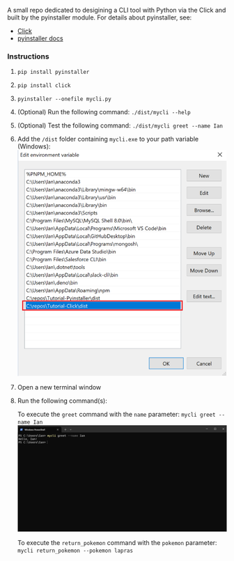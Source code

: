 A small repo dedicated to desigining a CLI tool with Python via the Click and built by the pyinstaller module.
For details about pyinstaller, see:

- [Click](https://click.palletsprojects.com/en/stable/)
- [pyinstaller docs](https://pyinstaller.org/en/stable/)

### Instructions
1. `pip install pyinstaller`
2. `pip install click`
2. `pyinstaller --onefile mycli.py`
3. (Optional) Run the following command: `./dist/mycli --help`
4. (Optional) Test the following command: `./dist/mycli greet --name Ian`
5. Add the `/dist` folder containing `mycli.exe` to your path variable (Windows):
    ![alt text](static/img/image.png)
6. Open a new terminal window
7. Run the following command(s):

    To execute the `greet` command with the `name` parameter:
    `mycli greet --name Ian`
    ![alt text](static/img/image-1.png)

    To execute the `return_pokemon` command with the `pokemon` parameter:
    `mycli return_pokemon --pokemon lapras`
